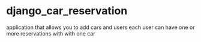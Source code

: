 # django_car_reservation

application that allows you to add cars and users 
each user can have one or more reservations with with one car
